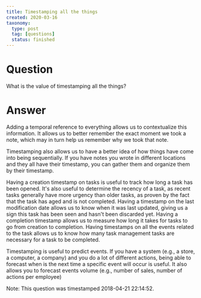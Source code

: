 ```yaml
---
title: Timestamping all the things
created: 2020-03-16
taxonomy:
  type: post
  tag: [questions]
  status: finished
---
```


# Question
What is the value of timestamping all the things?

# Answer
Adding a temporal reference to everything allows us to contextualize this information. It allows us to better remember the exact moment we took a note, which may in turn help us remember why we took that note.

Timestamping also allows us to have a better idea of how things have come into being sequentially. If you have notes you wrote in different locations and they all have their timestamp, you can gather them and organize them by their timestamp.

Having a creation timestamp on tasks is useful to track how long a task has been opened. It's also useful to determine the recency of a task, as recent tasks generally have more urgency than older tasks, as proven by the fact that the task has aged and is not completed. Having a timestamp on the last modification date allows us to know when it was last updated, giving us a sign this task has been seen and hasn't been discarded yet. Having a completion timestamp allows us to measure how long it takes for tasks to go from creation to completion. Having timestamps on all the events related to the task allows us to know how many task management tasks are necessary for a task to be completed.

Timestamping is useful to predict events. If you have a system (e.g., a store, a computer, a company) and you do a lot of different actions, being able to forecast when is the next time a specific event will occur is useful. It also allows you to forecast events volume (e.g., number of sales, number of actions per employee)

Note: This question was timestamped 2018-04-21 22:14:52.
